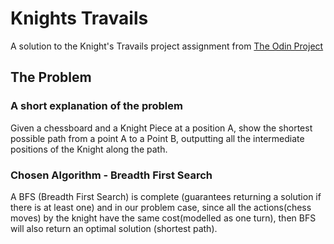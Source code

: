 # Knights Travails

A solution to the Knight's Travails project assignment from [The Odin Project](https://www.theodinproject.com/lessons/javascript-knights-travails)

## The Problem

### A short explanation of the problem

Given a chessboard and a Knight Piece at a position A, show the shortest possible path from a point A to a Point B, outputting all the intermediate positions of the Knight along the path.

### Chosen Algorithm - Breadth First Search

A BFS (Breadth First Search) is complete (guarantees returning a solution if there is at least one) and in our problem case, since all the actions(chess moves) by the knight have the same cost(modelled as one turn), then BFS will also return an optimal solution (shortest path).
